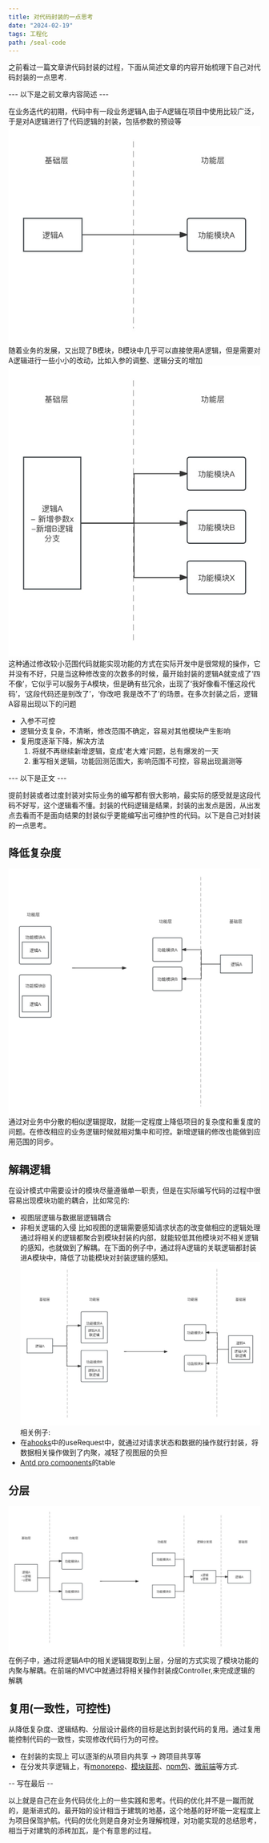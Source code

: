 ```yaml
---
title: 对代码封装的一点思考
date: "2024-02-19"
tags: 工程化
path: /seal-code
---
```


之前看过一篇文章讲代码封装的过程，下面从简述文章的内容开始梳理下自己对代码封装的一点思考.

--- 以下是之前文章内容简述 ---

在业务迭代的初期，代码中有一段业务逻辑A,由于A逻辑在项目中使用比较广泛，于是对A逻辑进行了代码逻辑的封装，包括参数的预设等  
![初始化封装](./thoughtStatic/seal/initSeal.jpg)  
随着业务的发展，又出现了B模块，B模块中几乎可以直接使用A逻辑，但是需要对A逻辑进行一些小小的改动，比如入参的调整、逻辑分支的增加  
![再次封装](./thoughtStatic/seal/moreSeal.jpg)  
这种通过修改较小范围代码就能实现功能的方式在实际开发中是很常规的操作，它并没有不好，只是当这种修改变的次数多的时候，最开始封装的逻辑A就变成了‘四不像’，它似乎可以服务于A模块，但是确有些冗余，出现了‘我好像看不懂这段代码’，‘这段代码还是别改了’，‘你改吧 我是改不了’的场景。在多次封装之后，逻辑A容易出现以下的问题
* 入参不可控
* 逻辑分支复杂，不清晰，修改范围不确定，容易对其他模块产生影响
* 复用度逐渐下降，解决方法
    1. 将就不再继续新增逻辑，变成'老大难'问题，总有爆发的一天
    2. 重写相关逻辑，功能回测范围大，影响范围不可控，容易出现漏测等

--- 以下是正文 --- 

提前封装或者过度封装对实际业务的编写都有很大影响，最实际的感受就是这段代码不好写，这个逻辑看不懂。封装的代码逻辑是结果，封装的出发点是因，从出发点去看而不是面向结果的封装似乎更能编写出可维护性的代码。以下是自己对封装的一点思考。

## 降低复杂度
![复杂度](./thoughtStatic/seal/difficulty.jpg)  
通过对业务中分散的相似逻辑提取，就能一定程度上降低项目的复杂度和重复度的问题。在修改相应的业务逻辑时候就相对集中和可控。新增逻辑的修改也能做到应用范围的同步。

## 解耦逻辑
在设计模式中需要设计的模块尽量遵循单一职责，但是在实际编写代码的过程中很容易出现模块功能的耦合，比如常见的:
* 视图层逻辑与数据层逻辑耦合
* 非相关逻辑的入侵 比如视图的逻辑需要感知请求状态的改变做相应的逻辑处理  
通过将相关的逻辑都聚合到模块封装的内部，就能较低其他模块对不相关逻辑的感知，也就做到了解耦。在下面的例子中，通过将A逻辑的关联逻辑都封装进A模块中，降低了功能模块对封装逻辑的感知。
![内部封装](./thoughtStatic/seal/innerSeal.jpg)  
相关例子: 
* 在[ahooks](https://ahooks.js.org/hooks/use-request/index)中的useRequest中，就通过对请求状态和数据的操作就行封装，将数据相关操作做到了内聚，减轻了视图层的负担
* [Antd pro components](https://procomponents.ant.design/components/table#protable)的table

## 分层
![分层封装](./thoughtStatic/seal/levleSeal.jpg)  
在例子中，通过将逻辑A中的相关逻辑提取到上层，分层的方式实现了模块功能的内聚与解耦。在前端的MVC中就通过将相关操作封装成Controller,来完成逻辑的解耦

## 复用(一致性，可控性)
从降低复杂度、逻辑结构、分层设计最终的目标是达到封装代码的复用。通过复用能控制代码的一致性，实现修改代码行为的可控。
* 在封装的实现上 可以逐渐的从项目内共享 -> 跨项目共享等
* 在分发共享逻辑上，有[monorepo](https://zh.wikipedia.org/wiki/Monorepo)、[模块联邦](https://webpack.js.org/concepts/module-federation/)、[npm包](https://www.npmjs.com/)、[微前端](https://www.amazonaws.cn/knowledge/what-is-micro-frontends/)等方式.

-- 写在最后 --

以上就是自己在业务代码优化上的一些实践和思考。代码的优化并不是一蹴而就的，是渐进式的。最开始的设计相当于建筑的地基，这个地基的好坏能一定程度上为项目保驾护航。代码的优化则是自身对业务理解梳理，对功能实现的总结思考，相当于对建筑的添砖加瓦，是个有意思的过程。

